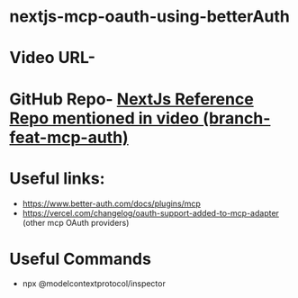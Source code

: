 # nextjs-mcp-oauth-using-betterAuth

# Video URL- 

# GitHub Repo- [NextJs Reference Repo mentioned in video (branch- feat-mcp-auth)](https://github.com/proSamik/mcp-twitter-nextjs/tree/feat-mcp-auth)

# Useful links:
- https://www.better-auth.com/docs/plugins/mcp
- https://vercel.com/changelog/oauth-support-added-to-mcp-adapter (other mcp OAuth providers)

# Useful Commands
- npx @modelcontextprotocol/inspector


